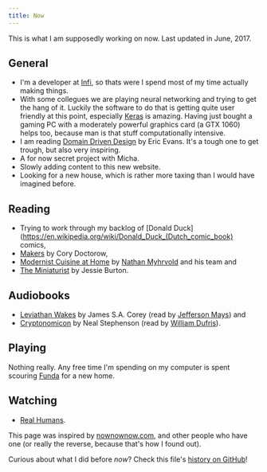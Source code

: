 ```yaml
---
title: Now
---
```

This is what I am supposedly working on now. Last updated in June, 2017.

## General
* I'm a developer at [Infi](https://infi.nl), so thats were I spend most of my time actually making things.
* With some collegues we are playing neural networking and trying to get the hang of it. Luckily the software to do that is getting quite user friendly at this point, especially [Keras](https://keras.io) is amazing. Having just bought a gaming PC with a moderately powerful graphics card (a GTX 1060) helps too, because man is that stuff computationally intensive.
* I am reading [Domain Driven Design](https://www.bol.com/nl/p/domain-driven-design/1001004001984629/) by Eric Evans. It's a tough one to get trough, but also very inspiring.
* A for now secret project with Micha.
* Slowly adding content to this new website.
* Looking for a new house, which is rather more taxing than I would have imagined before.

## Reading
* Trying to work through my backlog of [Donald Duck](https://en.wikipedia.org/wiki/Donald_Duck_(Dutch_comic_book) comics,
* [Makers](http://craphound.com/makers/download/) by Cory Doctorow,
* [Modernist Cuisine at Home](http://modernistcuisine.com/books/modernist-cuisine-at-home/) by [Nathan Myhrvold](http://www.nathanmyhrvold.com) and his team and
* [The Miniaturist](http://www.jessieburton.co.uk/the-miniaturist.html) by Jessie Burton.

## Audiobooks
* [Leviathan Wakes](http://www.jamessacorey.com/books/leviathan-wakes/) by James S.A. Corey (read by [Jefferson Mays](https://en.wikipedia.org/wiki/Jefferson_Mays)) and
* [Cryptonomicon](http://www.nealstephenson.com/cryptonomicon.html) by Neal Stephenson (read by [William Dufris](http://www.mindseyeproductions.com)).

## Playing
Nothing really. Any free time I'm spending on my computer is spent scouring [Funda](http://www.funda.nl) for a new home.

## Watching
* [Real Humans](http://www.imdb.com/title/tt2180271/).

This page was inspired by [nownownow.com](https://nownownow.com), and other people who have one (or really the reverse, because that's how I found out).

Curious about what I did before _now_? Check this file's [history on GitHub](https://github.com/Punksmurf/website-content/commits/master/content/now/index.md)!
